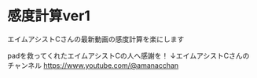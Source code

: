 # 感度計算ver1
エイムアシストCさんの最新動画の感度計算を楽にします

padを救ってくれたエイムアシストCの人へ感謝を！
↓エイムアシストCさんのチャンネル
https://www.youtube.com/@amanacchan
